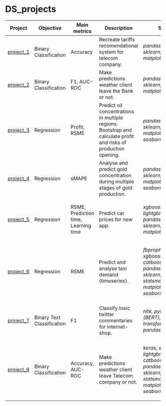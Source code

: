 # DS_projects

| Project  | Objective | Main metrics | Description | Stack |
| -------- | ----------|------------- |-------------|-------|
| [project_1](https://github.com/oskarbakh/DS_projects/tree/main/1_telecom_tariffs_classification_project)| Binary Classification | Accuracy | Recreate tariffs recomendational system for telecom company. | <p>*pandas, numpy, sklearn,<br> matplotlib*</p>|
| [project_2](https://github.com/oskarbakh/DS_projects/tree/main/2_bank_outflow_project)  | Binary Classification | F1, AUC-ROC | Make predictions weather client leave the Bank or not. | <p>*pandas, numpy, sklearn,<br> matplotlib*</p>|
| [project_3](https://github.com/oskarbakh/DS_projects/tree/main/3_oil_wells_detection_project)  | Regression | Profit, RSME | Predict oil concentrations in multiple regions. Bootstrap and calculate profit and risks of production opening. | <p>*pandas, numpy, sklearn,<br> matplotlib, seaborn*</p>|
| [project_4](https://github.com/oskarbakh/DS_projects/tree/main/4_gold_production_prediction_project)  | Regression | sMAPE | Analyse and predict gold concentration during multiple stages of gold production. | <p>*pandas, numpy, sklearn,<br> matplotlib, seaborn*</p>|
| [project_5](https://github.com/oskarbakh/DS_projects/tree/main/5_cars_price_prediction_project)  | Regression | RSME, Prediction time, Learning time | Predict car prices for new app. | <p>*xgboost, lightgbm,catboost,<br> pandas, numpy, sklearn,<br> matplotlib,seaborn*</p>|
| [project_6](https://github.com/oskarbakh/DS_projects/tree/main/6_taxiload_prediction_timeseries_project)  | Regression | RSME | Predict and analyse taxi demand (timeseries). | <p>*fbprophet, keras, xgboost, lightgbm, catboost,<br> pandas, numpy, sklearn, scipy, statsmodels,<br> matplotlib, seaborn*</p>|
| [project_7](https://github.com/oskarbakh/DS_projects/tree/main/7_toxic_comments_NLP_project) | Binary Text Classification | F1 | Classify toxic twitter commentaries for internet-shop. | <p>*nltk, pytorch (BERT), transformers,<br> pandas, numpy*</p>|
| [project_9](https://github.com/oskarbakh/DS_projects/tree/main/9_telecom_outflow_project)  | Binary Classification | Accuracy, AUC-ROC | Make predictions weather client leave Telecom company or not. | <p>*keras, xgboost, lightgbm, catboost,<br> pandas, numpy, sklearn, scipy, statsmodels,<br> matplotlib, seaborn*</p>|
